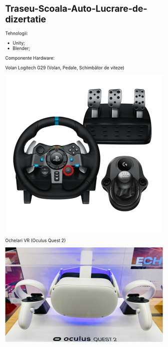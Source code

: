# Traseu-Scoala-Auto-Lucrare-de-dizertatie

Tehnologii:
- Unity;
- Blender;

Componente Hardware:

Volan Logitech G29 (Volan, Pedale, Schimbător de viteze)

![imagine](https://github.com/Nicolae7779/Traseu-Scoala-Auto-Lucrare-de-dizertatie/blob/main/Volan%20Logitech%20G29.jpg)

Ochelari VR (Oculus Quest 2)

![imagine](https://github.com/Nicolae7779/Traseu-Scoala-Auto-Lucrare-de-dizertatie/blob/main/Oculus%20Quest%202.jpg)


